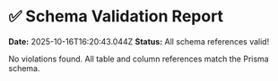 # ✅ Schema Validation Report

**Date:** 2025-10-16T16:20:43.044Z
**Status:** All schema references valid!

No violations found. All table and column references match the Prisma schema.
